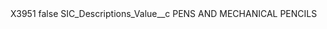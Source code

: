 <?xml version="1.0" encoding="UTF-8"?>
<CustomMetadata xmlns="http://soap.sforce.com/2006/04/metadata" xmlns:xsi="http://www.w3.org/2001/XMLSchema-instance" xmlns:xsd="http://www.w3.org/2001/XMLSchema">
    <label>X3951</label>
    <protected>false</protected>
    <values>
        <field>SIC_Descriptions_Value__c</field>
        <value xsi:type="xsd:string">PENS AND MECHANICAL PENCILS</value>
    </values>
</CustomMetadata>
